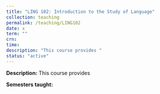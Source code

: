 ```yaml
---
title: "LING 102: Introduction to the Study of Language"
collection: teaching
permalink: /teaching/LING102
date: x
term: ""
crn: 
time: 
description: "This course provides "
status: "active"
---
```


**Description:** This course provides 

**Semesters taught:** 